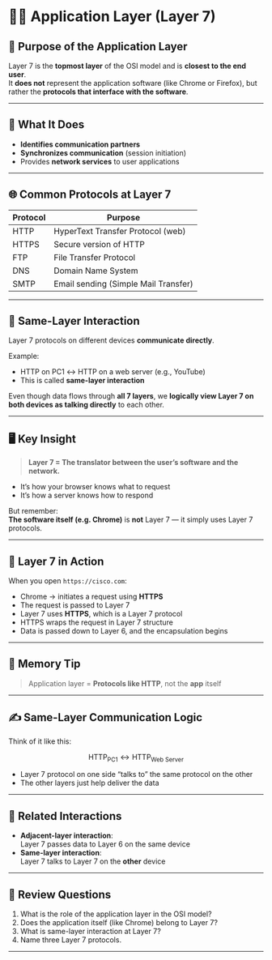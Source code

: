 # 🧍‍♂️ Application Layer (Layer 7)

## 📍 Purpose of the Application Layer

Layer 7 is the **topmost layer** of the OSI model and is **closest to the end user**.  
It **does not** represent the application software (like Chrome or Firefox), but rather the **protocols that interface with the software**.

---

## 🧠 What It Does

- **Identifies communication partners**  
- **Synchronizes communication** (session initiation)  
- Provides **network services** to user applications

---

## 🌐 Common Protocols at Layer 7

| Protocol | Purpose                                |
|----------|-----------------------------------------|
| HTTP     | HyperText Transfer Protocol (web)       |
| HTTPS    | Secure version of HTTP                  |
| FTP      | File Transfer Protocol                  |
| DNS      | Domain Name System                      |
| SMTP     | Email sending (Simple Mail Transfer)    |

---

## 🔄 Same-Layer Interaction

Layer 7 protocols on different devices **communicate directly**.

Example:  
- HTTP on PC1 ↔ HTTP on a web server (e.g., YouTube)
- This is called **same-layer interaction**

Even though data flows through **all 7 layers**, we **logically view Layer 7 on both devices as talking directly** to each other.

---

## 🖥️ Key Insight

> **Layer 7 = The translator between the user’s software and the network.**

- It’s how your browser knows what to request  
- It’s how a server knows how to respond

But remember:  
**The software itself (e.g. Chrome)** is **not** Layer 7 — it simply uses Layer 7 protocols.

---

## 🔎 Layer 7 in Action

When you open `https://cisco.com`:

- Chrome → initiates a request using **HTTPS**
- The request is passed to Layer 7
- Layer 7 uses **HTTPS**, which is a Layer 7 protocol
- HTTPS wraps the request in Layer 7 structure
- Data is passed down to Layer 6, and the encapsulation begins

---

## 🧠 Memory Tip

> Application layer = **Protocols like HTTP**, not the **app** itself

---

## ✍️ Same-Layer Communication Logic

Think of it like this:

$$
\text{HTTP}_{\text{PC1}} \leftrightarrow \text{HTTP}_{\text{Web Server}}
$$

- Layer 7 protocol on one side “talks to” the same protocol on the other
- The other layers just help deliver the data

---

## 🔁 Related Interactions

- **Adjacent-layer interaction**:  
  Layer 7 passes data to Layer 6 on the same device  
- **Same-layer interaction**:  
  Layer 7 talks to Layer 7 on the **other** device

---

## 🧪 Review Questions

1. What is the role of the application layer in the OSI model?
2. Does the application itself (like Chrome) belong to Layer 7?
3. What is same-layer interaction at Layer 7?
4. Name three Layer 7 protocols.

---

